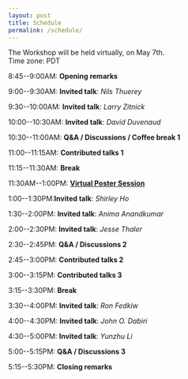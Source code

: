 ```yaml
---
layout: post
title: Schedule
permalink: /schedule/
---
```


The Workshop will be held virtually, on May 7th.<br>
Time zone: PDT

8:45--9:00AM: **Opening remarks**

9:00--9:30AM: **Invited talk**: *Nils Thuerey*

9:30--10:00AM: **Invited talk**: *Larry Zitnick*

10:00--10:30AM: **Invited talk**: *David Duvenaud*

10:30--11:00AM: **Q&A / Discussions / Coffee break 1**

11:00--11:15AM: **Contributed talks 1**

11:15--11:30AM: **Break**

11:30AM--1:00PM: [**Virtual Poster Session**](/papers)

1:00--1:30PM:**Invited talk**: *Shirley Ho*

1:30--2:00PM: **Invited talk**: *Anima Anandkumar*

2:00--2:30PM: **Invited talk**: *Jesse Thaler*

2:30--2:45PM: **Q&A / Discussions 2**

2:45--3:00PM: **Contributed talks 2**

3:00--3:15PM: **Contributed talks 3**

3:15--3:30PM: **Break**

3:30--4:00PM: **Invited talk**: *Ron Fedkiw* 

4:00--4:30PM: **Invited talk**: *John O. Dabiri* 

4:30--5:00PM: **Invited talk**: *Yunzhu Li* 

5:00--5:15PM: **Q&A / Discussions 3**

5:15--5:30PM: **Closing remarks**
